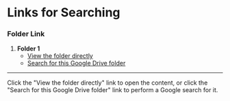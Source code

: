 # Links for Searching

### Folder Link

1. **Folder 1**
   - [View the folder directly](https://drive.google.com/drive/folders/1r4WK8FvyPoSl71UA8u6vh0GIyohpcnXk)
   - [Search for this Google Drive folder](https://www.google.com/search?q=https://drive.google.com/drive/folders/1r4WK8FvyPoSl71UA8u6vh0GIyohpcnXk)

---

Click the "View the folder directly" link to open the content, or click the "Search for this Google Drive folder" link to perform a Google search for it.
